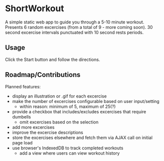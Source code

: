 # ShortWorkout
A simple static web app to guide you through a 5-10 minute workout.  
Presents 6 random excercises (from a total of 9 - more coming soon). 30 second excercise intervals punctuated with 10 second rests periods.

## Usage
Click the Start button and follow the directions.

## Roadmap/Contributions
Planned features:  
- display an illustration or .gif for each excercise
- make the number of excercises configurable based on user input/setting
  -  within reason: minimum of 5, maximum of 25(?)
- provide a checkbox that includes/excludes excercises that require dumbells
  - omit excercises based on the selection
- add more excercises
- improve the excercise descriptions
- store the excercises elsewhere and fetch them via AJAX call on initial page load
- use browser's IndexedDB to track completed workouts
  - add a view where users can view workout history
 
